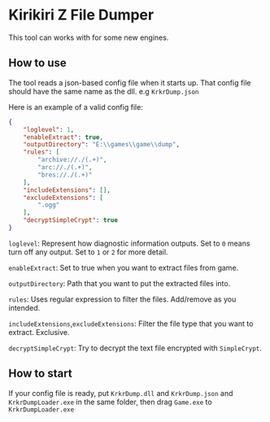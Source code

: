 # Kirikiri Z File Dumper

This tool can works with for some new engines.

## How to use

The tool reads a json-based config file when it starts up. That config file should have the same name as the dll. e.g `KrkrDump.json`

Here is an example of a valid config file:

```json
{
    "loglevel": 1,
    "enableExtract": true,
    "outputDirectory": "E:\\games\\game\\dump",
    "rules": [
        "archive://./(.+)",
        "arc://./(.+)",
        "bres://./(.+)"
    ],
    "includeExtensions": [],
    "excludeExtensions": [
        ".ogg"
    ],
    "decryptSimpleCrypt": true
}
```

`loglevel`: Represent how diagnostic information outputs. Set to `0` means turn off any output. Set to `1` or `2` for more detail.

`enableExtract`: Set to true when you want to extract files from game.

`outputDirectory`: Path that you want to put the extracted files into.

`rules`: Uses regular expression to filter the files. Add/remove as you intended.

`includeExtensions`,`excludeExtensions`: Filter the file type that you want to extract. Exclusive.

`decryptSimpleCrypt`: Try to decrypt the text file encrypted with `SimpleCrypt`.

## How to start

If your config file is ready, put `KrkrDump.dll` and `KrkrDump.json` and `KrkrDumpLoader.exe` in the same folder, then drag `Game.exe` to `KrkrDumpLoader.exe`
